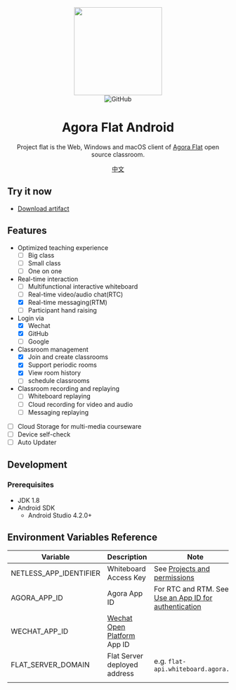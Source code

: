 <div align="center">
    <img width="200" height="200" style="display: block;" src="./assets/flat-logo.png">
</div>

<div align="center">
    <img alt="GitHub" src="https://img.shields.io/github/license/netless-io/flat?color=9cf&style=flat-square">
</div>

<div align="center">
    <h1>Agora Flat Android</h1>
    <p>Project flat is the Web, Windows and macOS client of <a href="https://flat.whiteboard.agora.io/en/">Agora Flat</a> open source classroom.</p>
    <p><a href="./README-zh.md">中文</a></p>
</div>


## Try it now

-   [Download artifact][flat-homepage]

## Features

-   Optimized teaching experience
    -   [ ] Big class
    -   [ ] Small class
    -   [ ] One on one
-   Real-time interaction
    -   [ ] Multifunctional interactive whiteboard
    -   [ ] Real-time video/audio chat(RTC)
    -   [x] Real-time messaging(RTM)
    -   [ ] Participant hand raising
-   Login via
    -   [x] Wechat
    -   [x] GitHub
    -   [ ] Google
-   Classroom management
    -   [x] Join and create classrooms
    -   [x] Support periodic rooms
    -   [x] View room history
    -   [ ] schedule classrooms
-   Classroom recording and replaying
    -   [ ] Whiteboard replaying
    -   [ ] Cloud recording for video and audio
    -   [ ] Messaging replaying
-   [ ] Cloud Storage for multi-media courseware
-   [ ] Device self-check
-   [ ] Auto Updater

## Development

### Prerequisites

* JDK 1.8
* Android SDK
  - Android Studio 4.2.0+



## Environment Variables Reference

| Variable                             | Description                                              | Note                                                                                |
| ------------------------------------ | -------------------------------------------------------- | ----------------------------------------------------------------------------------- |
| NETLESS_APP_IDENTIFIER               | Whiteboard Access Key                                    | See [Projects and permissions][netless-auth]                                        |
| AGORA_APP_ID                         | Agora App ID                                             | For RTC and RTM. See [Use an App ID for authentication][agora-app-id-auth]          |
| WECHAT_APP_ID                        | [Wechat Open Platform][open-wechat] App ID               |                                                                                     |
| FLAT_SERVER_DOMAIN                   | Flat Server deployed address                             | e.g. `flat-api.whiteboard.agora.io`                                                 |
|                                                                                     |

[flat-homepage]: https://flat.whiteboard.agora.io/
[flat-server]: https://github.com/netless-io/flat-server
[flat-storybook]: https://netless-io.github.io/flat/storybook/
[open-wechat]: https://open.weixin.qq.com/
[netless-auth]: https://docs.agora.io/en/whiteboard/generate_whiteboard_token_at_app_server?platform=RESTful
[agora-app-id-auth]: https://docs.agora.io/en/Agora%20Platform/token#a-name--appidause-an-app-id-for-authentication
[cloud-recording]: https://docs.agora.io/en/cloud-recording/cloud_recording_api_rest?platform=RESTful#storageConfig
[cloud-recording-background]: https://docs.agora.io/en/cloud-recording/cloud_recording_layout?platform=RESTful#background
[electron-updater]: https://github.com/electron-userland/electron-builder/tree/master/packages/electron-updater
